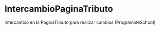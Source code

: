 # IntercambioPaginaTributo
Intercambio en la PaginaTributo para realizar cambios (ProgramateSchool)
